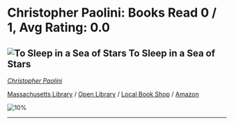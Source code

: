 # Christopher Paolini:  Books Read 0 / 1, Avg Rating: 0.0 

## ![To Sleep in a Sea of Stars](https://covers.openlibrary.org/b/isbn/9781250762849-M.jpg) To Sleep in a Sea of Stars
*[Christopher Paolini](../ChristopherPaolini)*

[Massachusetts Library](https://library.minlib.net/search/i=9781250762849) / [Open Library](http://openlibrary.org/isbn/9781250762849) / [Local Book Shop](https://bookshop.org/books/to-sleep-in-a-sea-of-stars/9781250762849) / [Amazon](https://smile.amazon.com/dp/1250762847)

![10%](https://progress-bar.dev/10) 



---
